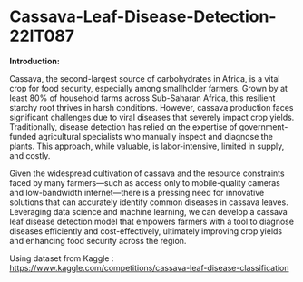 # Cassava-Leaf-Disease-Detection-22IT087

**Introduction:**

Cassava, the second-largest source of carbohydrates in Africa, is a vital crop for food security, especially among smallholder farmers. Grown by at least 80% of household farms across Sub-Saharan Africa, this resilient starchy root thrives in harsh conditions. However, cassava production faces significant challenges due to viral diseases that severely impact crop yields. Traditionally, disease detection has relied on the expertise of government-funded agricultural specialists who manually inspect and diagnose the plants. This approach, while valuable, is labor-intensive, limited in supply, and costly.

Given the widespread cultivation of cassava and the resource constraints faced by many farmers—such as access only to mobile-quality cameras and low-bandwidth internet—there is a pressing need for innovative solutions that can accurately identify common diseases in cassava leaves. Leveraging data science and machine learning, we can develop a cassava leaf disease detection model that empowers farmers with a tool to diagnose diseases efficiently and cost-effectively, ultimately improving crop yields and enhancing food security across the region.

Using dataset from Kaggle : https://www.kaggle.com/competitions/cassava-leaf-disease-classification
